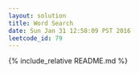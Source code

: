 ```yaml
---
layout: solution
title: Word Search
date: Sun Jan 31 12:58:09 PST 2016
leetcode_id: 79
---
```

{% include_relative README.md %}
